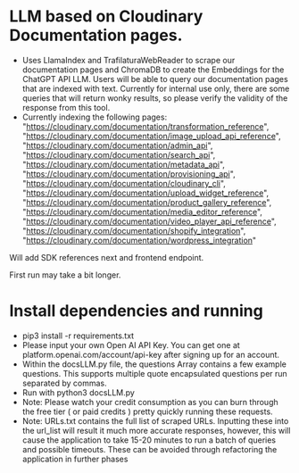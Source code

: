 # LLM based on Cloudinary Documentation pages. 
 - Uses LlamaIndex and TrafilaturaWebReader to scrape our documentation pages and ChromaDB to create the Embeddings for the ChatGPT API LLM. Users will be able to query our documentation pages that are indexed with text. Currently for internal use only, there are some queries that will return wonky results, so please verify the validity of the response from this tool. 
 -  Currently indexing the following pages: 
"https://cloudinary.com/documentation/transformation_reference",
"https://cloudinary.com/documentation/image_upload_api_reference",
"https://cloudinary.com/documentation/admin_api",
"https://cloudinary.com/documentation/search_api",
"https://cloudinary.com/documentation/metadata_api",
"https://cloudinary.com/documentation/provisioning_api",
"https://cloudinary.com/documentation/cloudinary_cli",                                
"https://cloudinary.com/documentation/upload_widget_reference",
"https://cloudinary.com/documentation/product_gallery_reference",
"https://cloudinary.com/documentation/media_editor_reference",
"https://cloudinary.com/documentation/video_player_api_reference",
"https://cloudinary.com/documentation/shopify_integration",
"https://cloudinary.com/documentation/wordpress_integration"

Will add SDK references next and frontend endpoint.

First run may take a bit longer.
# Install dependencies and running
  - pip3 install -r requirements.txt 
  - Please input your own Open AI API Key. You can get one at platform.openai.com/account/api-key after signing up for an account.
  - Within the docsLLM.py file, the questions Array contains a few example questions. This supports multiple quote encapsulated questions per run separated by commas.
  - Run with python3 docsLLM.py
  - Note: Please watch your credit consumption as you can burn through the free tier ( or paid credits ) pretty quickly running these requests. 
  - Note: URLs.txt contains the full list of scraped URLs. Inputting these into the url_list will result it much more accurate responses, however, this will cause the application to take 15-20 minutes to run a batch of queries and possible timeouts. These can be avoided through refactoring the application in further phases
